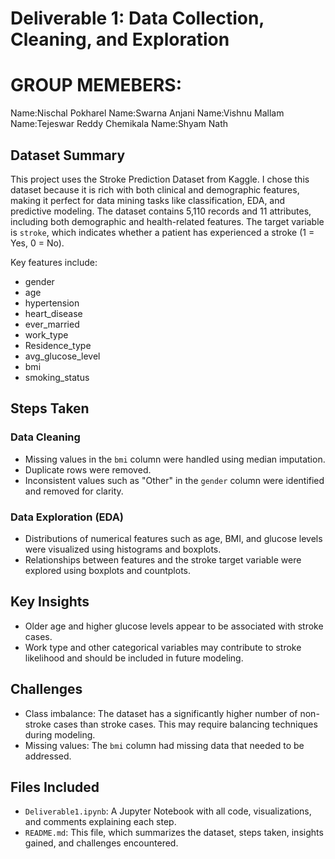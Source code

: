 # Deliverable 1: Data Collection, Cleaning, and Exploration

# GROUP MEMEBERS:
Name:Nischal Pokharel
Name:Swarna Anjani
Name:Vishnu Mallam
Name:Tejeswar Reddy Chemikala
Name:Shyam Nath

## Dataset Summary

This project uses the Stroke Prediction Dataset from Kaggle. I chose this dataset because it is rich with both clinical and demographic features, making it perfect for data mining tasks like classification, EDA, and predictive modeling. The dataset contains 5,110 records and 11 attributes, including both demographic and health-related features. The target variable is `stroke`, which indicates whether a patient has experienced a stroke (1 = Yes, 0 = No).

Key features include:  
- gender  
- age  
- hypertension  
- heart_disease  
- ever_married  
- work_type  
- Residence_type  
- avg_glucose_level  
- bmi  
- smoking_status

## Steps Taken

### Data Cleaning
- Missing values in the `bmi` column were handled using median imputation.
- Duplicate rows were removed.
- Inconsistent values such as "Other" in the `gender` column were identified and removed for clarity.

### Data Exploration (EDA)
- Distributions of numerical features such as age, BMI, and glucose levels were visualized using histograms and boxplots.
- Relationships between features and the stroke target variable were explored using boxplots and countplots.

## Key Insights
- Older age and higher glucose levels appear to be associated with stroke cases.
- Work type and other categorical variables may contribute to stroke likelihood and should be included in future modeling.

## Challenges
- Class imbalance: The dataset has a significantly higher number of non-stroke cases than stroke cases. This may require balancing techniques during modeling.
- Missing values: The `bmi` column had missing data that needed to be addressed.

## Files Included
- `Deliverable1.ipynb`: A Jupyter Notebook with all code, visualizations, and comments explaining each step.
- `README.md`: This file, which summarizes the dataset, steps taken, insights gained, and challenges encountered.

